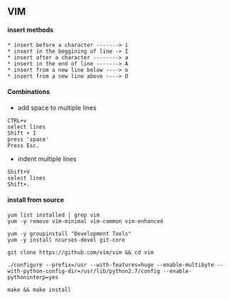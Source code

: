 ## VIM
#### insert methods
    * insert before a character -------> i
    * insert in the beggining of line -> I
    * insert after a character --------> a 
    * insert in the end of line -------> A
    * insert from a new line below ----> o
    * insert from a new line above ----> O

#### Combinations 
* add space to multiple lines
```
CTRL+v
select lines
Shift + I
press 'space'
Press Esc.
```

* indent multiple lines
```
Shift+V
select lines
Shift+.
```

#### install from source
```
yum list installed | grep vim
yum -y remove vim-minimal vim-common vim-enhanced

yum -y groupinstall "Development Tools"
yum -y install ncurses-devel git-core

git clone https://github.com/vim/vim && cd vim

./configure --prefix=/usr --with-features=huge --enable-multibyte --with-python-config-dir=/usr/lib/python2.7/config --enable-pythoninterp=yes

make && make install
```

